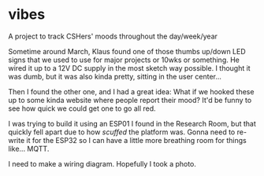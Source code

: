 # vibes
A project to track CSHers' moods throughout the day/week/year


Sometime around March, Klaus found one of those thumbs up/down LED signs that we used to use for major projects or 10wks or something. He wired it up to a 12V DC supply in the most sketch way possible. I thought it was dumb, but it was also kinda pretty, sitting in the user center...

Then I found the other one, and I had a great idea: What if we hooked these up to some kinda website where people report their mood? It'd be funny to see how quick we could get one to go all red.

I was trying to build it using an ESP01 I found in the Research Room, but that quickly fell apart due to how _scuffed_ the platform was. Gonna need to re-write it for the ESP32 so I can have a little more breathing room for things like... MQTT.

I need to make a wiring diagram. Hopefully I took a photo.
